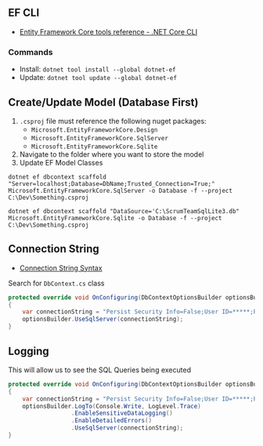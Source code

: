 ## EF CLI

- [Entity Framework Core tools reference - .NET Core CLI](https://docs.microsoft.com/en-us/ef/core/cli/dotnet)

### Commands
- Install:     `dotnet tool install --global dotnet-ef`
- Update:      `dotnet tool update --global dotnet-ef`

## Create/Update Model (Database First)
1. `.csproj` file must reference the following nuget packages:
    - `Microsoft.EntityFrameworkCore.Design` 
    - `Microsoft.EntityFrameworkCore.SqlServer`
    - `Microsoft.EntityFrameworkCore.Sqlite`
1. Navigate to the folder where you want to store the model
2. Update EF Model Classes

`dotnet ef dbcontext scaffold "Server=localhost;Database=DbName;Trusted_Connection=True;" Microsoft.EntityFrameworkCore.SqlServer -o Database -f --project C:\Dev\Something.csproj`

`dotnet ef dbcontext scaffold "DataSource='C:\ScrumTeamSqlLite3.db" Microsoft.EntityFrameworkCore.Sqlite -o Database -f --project C:\Dev\Something.csproj`

## Connection String

- [Connection String Syntax](https://learn.microsoft.com/en-us/dotnet/framework/data/adonet/connection-string-syntax)

Search for `DbContext.cs` class


```csharp
protected override void OnConfiguring(DbContextOptionsBuilder optionsBuilder)
{
    var connectionString = "Persist Security Info=False;User ID=*****;Password=*****;Initial Catalog=AdventureWorks;Server=MySqlServer";
    optionsBuilder.UseSqlServer(connectionString);
}
```

## Logging

This will allow us to see the SQL Queries being executed

```csharp
protected override void OnConfiguring(DbContextOptionsBuilder optionsBuilder)
{
    var connectionString = "Persist Security Info=False;User ID=*****;Password=*****;Initial Catalog=AdventureWorks;Server=MySqlServer";
    optionsBuilder.LogTo(Console.Write, LogLevel.Trace)
                  .EnableSensitiveDataLogging()
                  .EnableDetailedErrors()
                  .UseSqlServer(connectionString);
}
```
